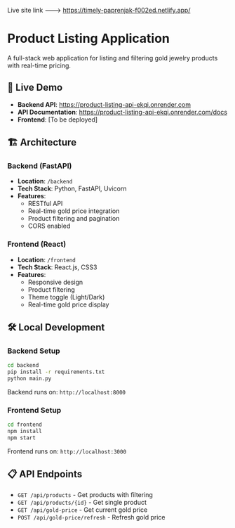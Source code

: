 Live site link ---> https://timely-paprenjak-f002ed.netlify.app/

# Product Listing Application

A full-stack web application for listing and filtering gold jewelry products with real-time pricing.

## 🚀 Live Demo

- **Backend API**: https://product-listing-api-ekqi.onrender.com
- **API Documentation**: https://product-listing-api-ekqi.onrender.com/docs
- **Frontend**: [To be deployed]

## 🏗️ Architecture

### Backend (FastAPI)
- **Location**: `/backend`
- **Tech Stack**: Python, FastAPI, Uvicorn
- **Features**: 
  - RESTful API
  - Real-time gold price integration
  - Product filtering and pagination
  - CORS enabled

### Frontend (React)
- **Location**: `/frontend`
- **Tech Stack**: React.js, CSS3
- **Features**:
  - Responsive design
  - Product filtering
  - Theme toggle (Light/Dark)
  - Real-time gold price display

## 🛠️ Local Development

### Backend Setup
```bash
cd backend
pip install -r requirements.txt
python main.py
```
Backend runs on: `http://localhost:8000`

### Frontend Setup
```bash
cd frontend
npm install
npm start
```
Frontend runs on: `http://localhost:3000`

## 📋 API Endpoints

- `GET /api/products` - Get products with filtering
- `GET /api/products/{id}` - Get single product
- `GET /api/gold-price` - Get current gold price
- `POST /api/gold-price/refresh` - Refresh gold price

